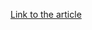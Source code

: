 [Link to the article](https://cybersecuritynews.com/coyote-banking-malware-weaponizing-windows-lnk-files/)
